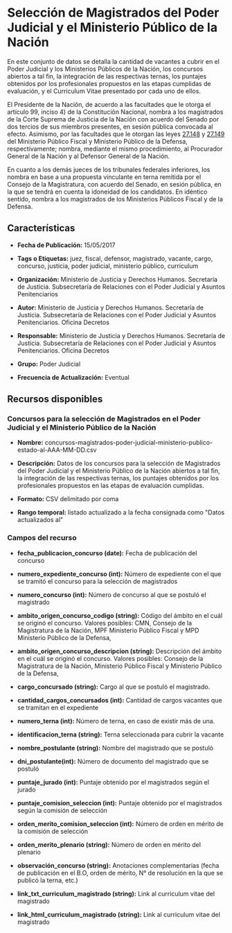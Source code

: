 Selección de Magistrados del Poder Judicial y el Ministerio Público de la Nación
================================================================================

En este conjunto de datos se detalla la cantidad de vacantes a cubrir en el Poder Judicial y los Ministerios Públicos de la Nación, los concursos abiertos a tal fin, la integración de las respectivas ternas, los puntajes obtenidos por los profesionales propuestos en las etapas cumplidas de evaluación, y el Curriculum Vitae presentado por cada uno de ellos.

El Presidente de la Nación, de acuerdo a las facultades que le otorga el artículo 99, inciso 4) de la Constitución Nacional, nombra a los magistrados de la Corte Suprema de Justicia de la Nación con acuerdo del Senado por dos tercios de sus miembros presentes, en sesión pública convocada al efecto. Asimismo, por las facultades que le otorgan las leyes [27.148](http://servicios.infoleg.gob.ar/infolegInternet/anexos/245000-249999/248194/texact.htm) y [27.149](http://servicios.infoleg.gob.ar/infolegInternet/anexos/245000-249999/248189/texact.htm) del Ministerio Público Fiscal y Ministerio Público de la Defensa, respectivamente; nombra, mediante el mismo procedimiento, al Procurador General de la Nación y al Defensor General de la Nación.

En cuanto a los demás jueces de los tribunales federales inferiores, los nombra en base a una propuesta vinculante en terna remitida por el Consejo de la Magistratura, con acuerdo del Senado, en sesión pública, en la que se tendrá en cuenta la idoneidad de los candidatos. En idéntico sentido, nombra a los magistrados de los Ministerios Públicos Fiscal y de la Defensa.

Características
---------------

-   **Fecha de Publicación:** 15/05/2017

-   **Tags o Etiquetas:** juez, fiscal, defensor, magistrado, vacante, cargo, concurso, justicia, poder judicial, ministerio público, curriculum

-   **Organización:** Ministerio de Justicia y Derechos Humanos. Secretaría de Justicia. Subsecretaría de Relaciones con el Poder Judicial y Asuntos Penitenciarios

-   **Autor:** Ministerio de Justicia y Derechos Humanos. Secretaría de Justicia. Subsecretaría de Relaciones con el Poder Judicial y Asuntos Penitenciarios. Oficina Decretos

-   **Responsable:** Ministerio de Justicia y Derechos Humanos. Secretaría de Justicia. Subsecretaría de Relaciones con el Poder Judicial y Asuntos Penitenciarios. Oficina Decretos

-   **Grupo:** Poder Judicial

-   **Frecuencia de Actualización:** Eventual

Recursos disponibles
--------------------

### <span id="curriculums-vitae-de-magistrados-para-cu" class="anchor"><span id="curriculums-vitae-de-magistrados-anexo-t" class="anchor"><span id="concursos-para-la-selección-de-magistrad" class="anchor"></span></span></span>Concursos para la selección de Magistrados en el Poder Judicial y el Ministerio Público de la Nación

-   **Nombre:** concursos-magistrados-poder-judicial-ministerio-publico-estado-al-AAA-MM-DD.csv

-   **Descripción:** Datos de los concursos para la selección de Magistrados del Poder Judicial y el Ministerio Público de la Nación abiertos a tal fin, la integración de las respectivas ternas, los puntajes obtenidos por los profesionales propuestos en las etapas de evaluación cumplidas.

-   **Formato:** CSV delimitado por coma

-   **Rango temporal:** listado actualizado a la fecha consignada como "Datos actualizados al"

### Campos del recurso

-   **fecha\_publicacion\_concurso (date):** Fecha de publicación del concurso

-   **numero\_expediente\_concurso (int):** Número de expediente con el que se tramitó el concurso para la selección de magistrados

-   **numero\_concurso (int):** Número de concurso al que se postuló el magistrado

-   **ambito\_origen\_concurso\_codigo (string):** Código del ámbito en el cuál se originó el concurso. Valores posibles: CMN, Consejo de la Magistratura de la Nación, MPF Ministerio Público Fiscal y MPD Ministerio Público de la Defensa,

-   **ambito\_origen\_concurso\_descripcion (string):** Descripción del ámbito en el cuál se originó el concurso. Valores posibles: Consejo de la Magistratura de la Nación, Ministerio Público Fiscal y Ministerio Público de la Defensa,

-   **cargo\_concursado (string):** Cargo al que se postuló el magistrado.

-   **cantidad\_cargos\_concursados (int):** Cantidad de cargos vacantes que se tramitan en el expediente

-   **numero\_terna (int):** Número de terna, en caso de existir más de una.

-   **identificacion\_terna (string):** Terna seleccionada para cubrir la vacante

-   **nombre\_postulante (string):** Nombre del magistrado que se postuló

-   **dni\_postulante(int):** Número de documento del magistrado que se postuló

-   **puntaje\_jurado (int):** Puntaje obtenido por el magistrados según el jurado

-   **puntaje\_comision\_seleccion (int):** Puntaje obtenido por el magistrados según la comisión de selección

-   **orden\_merito\_comision\_seleccion (int):** Número de orden en mérito de la comisión de selección

-   **orden\_merito\_plenario (string):** Número de orden en mérito del plenario

-   **observación\_concurso (string):** Anotaciones complementarias (fecha de publicación en el B.O, orden de mérito, N° de resolución en la que se publicó la terna, etc.)

-   **link\_txt\_curriculum\_magistrado (string):** Link al curriculum vitae del magistrado

-   **link\_html\_curriculum\_magistrado (string):** Link al curriculum vitae del magistrado

